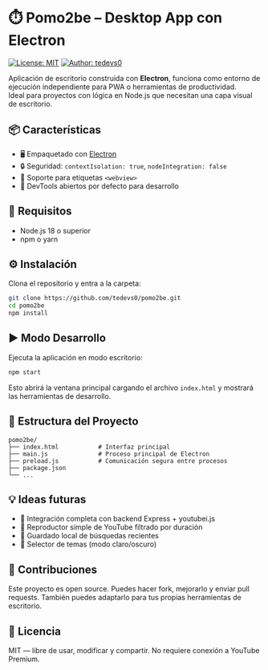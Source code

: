# ⏱️ Pomo2be – Desktop App con Electron

[![License: MIT](https://img.shields.io/badge/License-MIT-yellow.svg)](LICENSE)
[![Author: tedevs0](https://img.shields.io/badge/Author-tedevs0-blue.svg)](https://github.com/tedevs0)

Aplicación de escritorio construida con **Electron**,  funciona como entorno de ejecución independiente para PWA o herramientas de productividad.  
Ideal para proyectos con lógica en Node.js que necesitan una capa visual de escritorio.



## 📦 Características

- 🖥️ Empaquetado con [Electron](https://www.electronjs.org/)
- 🔒 Seguridad: `contextIsolation: true`, `nodeIntegration: false`
- 🔗 Soporte para etiquetas `<webview>`
- 🧪 DevTools abiertos por defecto para desarrollo



## 🚀 Requisitos

- Node.js 18 o superior
- npm o yarn



## ⚙️ Instalación

Clona el repositorio y entra a la carpeta:

```bash
git clone https://github.com/tedevs0/pomo2be.git
cd pomo2be
npm install
````



## ▶️ Modo Desarrollo

Ejecuta la aplicación en modo escritorio:

```bash
npm start
```

Esto abrirá la ventana principal cargando el archivo `index.html` y mostrará las herramientas de desarrollo.



## 📁 Estructura del Proyecto

```
pomo2be/
├── index.html           # Interfaz principal
├── main.js              # Proceso principal de Electron
├── preload.js           # Comunicación segura entre procesos
├── package.json
└── ...
```




## 💡 Ideas futuras

* 🎯 Integración completa con backend Express + youtubei.js
* 🎵 Reproductor simple de YouTube filtrado por duración
* 📂 Guardado local de búsquedas recientes
* 🎨 Selector de temas (modo claro/oscuro)



## 🤝 Contribuciones

Este proyecto es open source. Puedes hacer fork, mejorarlo y enviar pull requests.
También puedes adaptarlo para tus propias herramientas de escritorio.


## 📜 Licencia

MIT — libre de usar, modificar y compartir. No requiere conexión a YouTube Premium.

